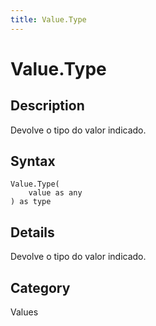 ```yaml
---
title: Value.Type
---
```


# Value.Type


## Description

Devolve o tipo do valor indicado.


## Syntax

```powerquery
Value.Type(
    value as any
) as type
```


## Details

Devolve o tipo do valor indicado.



## Category
Values
